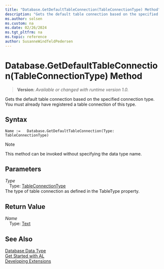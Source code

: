 ```yaml
---
title: "Database.GetDefaultTableConnection(TableConnectionType) Method"
description: "Gets the default table connection based on the specified connection type."
ms.author: solsen
ms.custom: na
ms.date: 02/26/2024
ms.tgt_pltfrm: na
ms.topic: reference
author: SusanneWindfeldPedersen
---
```

[//]: # (START>DO_NOT_EDIT)
[//]: # (IMPORTANT:Do not edit any of the content between here and the END>DO_NOT_EDIT.)
[//]: # (Any modifications should be made in the .xml files in the ModernDev repo.)
# Database.GetDefaultTableConnection(TableConnectionType) Method
> **Version**: _Available or changed with runtime version 1.0._

Gets the default table connection based on the specified connection type. You must already have registered a table connection of this type.


## Syntax
```AL
Name :=   Database.GetDefaultTableConnection(Type: TableConnectionType)
```
> [!NOTE]
> This method can be invoked without specifying the data type name.
## Parameters
*Type*  
&emsp;Type: [TableConnectionType](../tableconnectiontype/tableconnectiontype-option.md)  
The type of table connection as defined in the TableType property.  


## Return Value
*Name*  
&emsp;Type: [Text](../text/text-data-type.md)  



[//]: # (IMPORTANT: END>DO_NOT_EDIT)
## See Also
[Database Data Type](database-data-type.md)  
[Get Started with AL](../../devenv-get-started.md)  
[Developing Extensions](../../devenv-dev-overview.md)